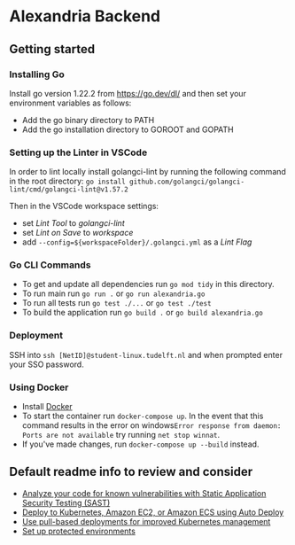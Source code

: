 # Alexandria Backend



## Getting started

### Installing Go
Install go version 1.22.2 from https://go.dev/dl/ and then set your environment variables as follows:
 - Add the go binary directory to PATH 
 - Add the go installation directory to GOROOT and GOPATH

### Setting up the Linter in VSCode
In order to lint locally install golangci-lint by running the following command in the root directory:
```go install github.com/golangci/golangci-lint/cmd/golangci-lint@v1.57.2```

Then in the VSCode workspace settings:
 - set *Lint Tool* to *golangci-lint*
 - set *Lint on Save* to *workspace*
 - add ```--config=${workspaceFolder}/.golangci.yml``` as a *Lint Flag*

### Go CLI Commands
 - To get and update all dependencies run ```go mod tidy``` in this directory.    
 - To run main run ```go run .``` or ```go run alexandria.go```     
 - To run all tests run ```go test ./...``` or ```go test ./test```
 - To build the application run ```go build .``` or ```go build alexandria.go```

### Deployment
SSH into ```ssh [NetID]@student-linux.tudelft.nl``` and when prompted enter your SSO password.

### Using Docker
 - Install [Docker](https://www.docker.com/products/docker-desktop/)
 - To start the container run ```docker-compose up```. In the event that this command results in the error on windows```Error response from daemon: Ports are not available``` try running ```net stop winnat```.
 - If you've made changes, run ```docker-compose up --build``` instead.

## Default readme info to review and consider

- [Analyze your code for known vulnerabilities with Static Application Security Testing (SAST)](https://docs.gitlab.com/ee/user/application_security/sast/)
- [Deploy to Kubernetes, Amazon EC2, or Amazon ECS using Auto Deploy](https://docs.gitlab.com/ee/topics/autodevops/requirements.html)
- [Use pull-based deployments for improved Kubernetes management](https://docs.gitlab.com/ee/user/clusters/agent/)
- [Set up protected environments](https://docs.gitlab.com/ee/ci/environments/protected_environments.html)

